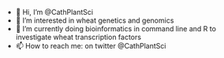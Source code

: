 - 👋 Hi, I’m @CathPlantSci
- 🌾 I’m interested in wheat genetics and genomics
- 🧬 I’m currently doing bioinformatics in command line and R to investigate wheat transcription factors
- 📫 How to reach me: on twitter @CathPlantSci

<!---
CathPlantSci/CathPlantSci is a ✨ special ✨ repository because its `README.md` (this file) appears on your GitHub profile.
You can click the Preview link to take a look at your changes.
--->
